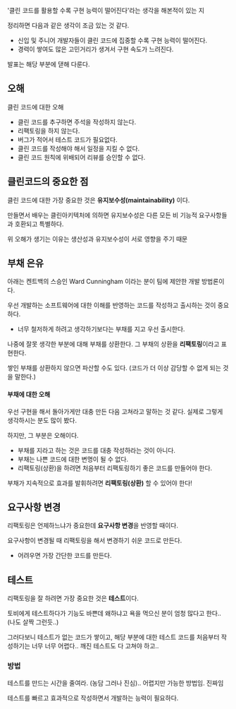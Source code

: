 '클린 코드를 활용할 수록 구현 능력이 떨어진다'라는 생각을 해본적이 있는 지

정리하면 다음과 같은 생각이 조금 있는 것 같다.
- 신입 및 주니어 개발자들이 클린 코드에 집중할 수록 구현 능력이 떨어진다.
- 경력이 쌓여도 많은 고민거리가 생겨서 구현 속도가 느려진다.

발표는 해당 부분에 댇해 다룬다.

## 오해

클린 코드에 대한 오해
- 클린 코드를 추구하면 주석을 작성하지 않는다.
- 리팩토링을 하지 않는다.
- 버그가 적어서 테스트 코드가 필요없다.
- 클린 코드를 작성해야 해서 일정을 지킬 수 없다.
- 클린 코드 원칙에 위배되어 리뷰를 승인할 수 없다.

## 클린코드의 중요한 점

클린 코드에 대한 가장 중요한 것은 **유지보수성(maintainability)** 이다.

만들면서 배우는 클린아키텍처에 의하면 유지보수성은 다른 모든 비 기능적 요구사항들과 호환되고 특별하다.

위 오해가 생기는 이유는 생산성과 유지보수성이 서로 영향을 주기 때문

## 부채 은유

아래는 켄트백의 스승인 Ward Cunningham 이라는 분이 팀에 제안한 개발 방법론이다.

우선 개발하는 소프트웨어에 대한 이해를 반영하는 코드를 작성하고 출시하는 것이 중요하다.
- 너무 철저하게 하려고 생각하기보다는 부채를 지고 우선 출시한다.

나중에 잘못 생각한 부분에 대해 부채를 상환한다. 그 부채의 상환을 **리팩토링**이라고 표현한다.

쌓인 부채를 상환하지 않으면 파산할 수도 있다. (코드가 더 이상 감당할 수 없게 되는 것을 말한다.)

#### 부채에 대한 오해

우선 구현을 해서 돌아가게만 대충 만든 다음 고쳐라고 말하는 것 같다. 실제로 그렇게 생각하시는 분도 많이 봤다.

하지만, 그 부분은 오해이다.
- 부채를 지라고 하는 것은 코드를 대충 작성하라는 것이 아니다.
- 부채는 나쁜 코드에 대한 변명이 될 수 없다.
- 리팩토링(상환)을 하려면 처음부터 리팩토링하기 좋은 코드를 만들어야 한다. 

부채가 지속적으로 효과를 발휘하려면 **리팩토링(상환)** 할 수 있어야 한다!

## 요구사항 변경

리팩토링은 언제하느냐가 중요한데 **요구사항 변경**을 반영할 때이다.

요구사항이 변경될 때 리팩토링을 해서 변경하기 쉬운 코드로 만든다.
- 어려우면 가장 간단한 코드를 만든다.

## 테스트

리팩토링을 잘 하려면 가장 중요한 것은 **테스트**이다.

토비에게 테스트하다가 기능도 바쁜데 왜하냐고 욕을 먹으신 분이 엄청 많다고 한다.. (나도 살짝 그런듯..)

그러다보니 테스트가 없는 코드가 쌓이고, 해당 부분에 대한 테스트 코드를 처음부터 작성하기는 너무 너무 어렵다.. 깨진 테스트도 다 고쳐야 하고..

### 방법

테스트를 만드는 시간을 줄여라. (농담 그러나 진심).. 어렵지만 가능한 방법임. 진짜임

테스트를 빠르고 효과적으로 작성하면서 개발하는 능력이 필요하다.









